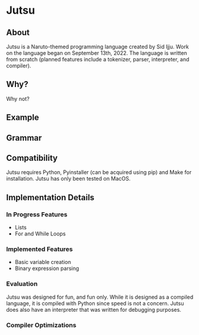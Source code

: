 # Jutsu

## About

Jutsu is a Naruto-themed programming language created by Sid Ijju. Work on the language began on September 13th, 2022. The language is written from scratch (planned features include a tokenizer, parser, interpreter, and compiler).

## Why?

Why not?

## Example
## Grammar

## Compatibility

Jutsu requires Python, Pyinstaller (can be acquired using pip) and Make for installation. Jutsu has only been tested on MacOS.  

## Implementation Details

### In Progress Features

* Lists
* For and While Loops

### Implemented Features

* Basic variable creation
* Binary expression parsing

### Evaluation

Jutsu was designed for fun, and fun only. While it is designed as a compiled language, it is compiled with Python since speed is not a concern. Jutsu does also have an interpreter that was written for debugging purposes.

### Compiler Optimizations

